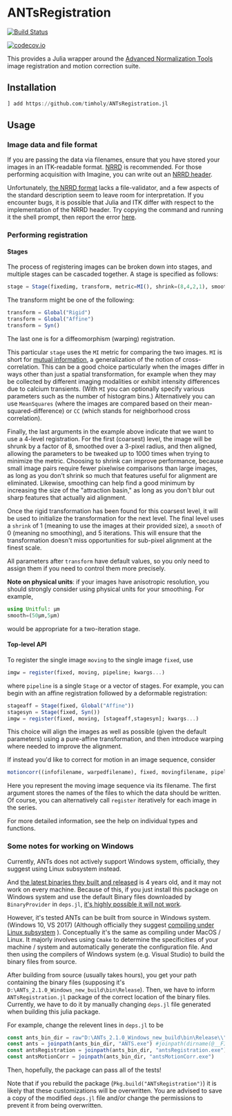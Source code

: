# ANTsRegistration

[![Build Status](https://travis-ci.org/timholy/ANTSRegistration.jl.svg?branch=master)](https://travis-ci.org/timholy/ANTSRegistration.jl)

[![codecov.io](http://codecov.io/github/timholy/ANTSRegistration.jl/coverage.svg?branch=master)](http://codecov.io/github/timholy/ANTSRegistration.jl?branch=master)

This provides a Julia wrapper around the
[Advanced Normalization Tools](https://stnava.github.io/ANTs/) image
registration and motion correction suite.

## Installation
```julia
] add https://github.com/timholy/ANTsRegistration.jl
```

## Usage

### Image data and file format

If you are passing the data via filenames, ensure that you have stored
your images in an ITK-readable
format. [NRRD](https://github.com/JuliaIO/NRRD.jl) is recommended. For
those performing acquisition with Imagine, you can write out an
[NRRD header](https://github.com/timholy/ImagineFormat.jl#converting-to-nrrd).

Unfortunately, [the NRRD format](http://teem.sourceforge.net/nrrd/format.html)
lacks a file-validator, and a few aspects of the standard description seem
to leave room for interpretation. If you encounter bugs, it is possible that
Julia and ITK differ with respect to the implementation of the NRRD header.
Try copying the command and running it the shell prompt, then report the error
[here](https://github.com/JuliaIO/NRRD.jl/issues/new).

### Performing registration

#### Stages

The process of registering images can be broken down into stages, and multiple stages can be cascaded together. A stage is specified as follows:

```julia
stage = Stage(fixedimg, transform, metric=MI(), shrink=(8,4,2,1), smooth=(3,2,1,0), iterations=(1000,500,250,5))
```

The transform might be one of the following:
```julia
transform = Global("Rigid")
transform = Global("Affine")
transform = Syn()
```
The last one is for a diffeomorphism (warping) registration.

This particular `stage` uses the `MI` metric for comparing the two
images.  `MI` is short for
[mutual information](https://en.wikipedia.org/wiki/Mutual_information),
a generalization of the notion of cross-correlation.  This can be a
good choice particularly when the images differ in ways other than
just a spatial transformation, for example when they may be collected
by different imaging modalities or exhibit intensity differences due
to calcium transients. (With `MI` you can optionally specify various
parameters such as the number of histogram bins.) Alternatively you
can use `MeanSquares` (where the images are compared based on their
mean-squared-difference) or `CC` (which stands for neighborhood cross
correlation).

Finally, the last arguments in the example above indicate that we want
to use a 4-level registration. For the first (coarsest) level, the
image will be shrunk by a factor of 8, smoothed over a 3-pixel radius,
and then aligned, allowing the parameters to be tweaked up to 1000
times when trying to minimize the metric. Choosing to shrink can
improve performance, because small image pairs require fewer pixelwise
comparisons than large images, as long as you don't shrink so much
that features useful for alignment are eliminated.  Likewise,
smoothing can help find a good minimum by increasing the size of the
"attraction basin," as long as you don't blur out sharp features that
actually aid alignment.

Once the rigid transformation has been found for this coarsest level,
it will be used to initialize the transformation for the next
level. The final level uses a `shrink` of 1 (meaning to use the images
at their provided size), a `smooth` of 0 (meaning no smoothing), and 5
iterations. This will ensure that the transformation doesn't miss
opportunities for sub-pixel alignment at the finest scale.

All parameters after `transform` have default values, so you only need
to assign them if you need to control them more precisely.

**Note on physical units**: if your images have anisotropic resolution,
you should strongly consider using physical units for your smoothing.
For example,

```julia
using Unitful: μm
smooth=(50μm,5μm)
```

would be appropriate for a two-iteration stage.

#### Top-level API

To register the single image `moving` to the single image `fixed`, use
```julia
imgw = register(fixed, moving, pipeline; kwargs...)
```

where `pipeline` is a single `Stage` or a vector of stages. For
example, you can begin with an affine registration followed by a
deformable registration:

```julia
stageaff = Stage(fixed, Global("Affine"))
stagesyn = Stage(fixed, Syn())
imgw = register(fixed, moving, [stageaff,stagesyn]; kwargs...)
```

This choice will align the images as well as possible (given the
default parameters) using a pure-affine transformation, and then
introduce warping where needed to improve the alignment.

If instead you'd like to correct for motion in an image sequence, consider
```julia
motioncorr((infofilename, warpedfilename), fixed, movingfilename, pipeline)
```
Here you represent the moving image sequence via its filename. The
first argument stores the names of the files to which the data should
be written. Of course, you can alternatively call `register` iteratively
for each image in the series.

For more detailed information, see the help on individual types and
functions.

### Some notes for working on Windows
Currently, ANTs does not actively support Windows system, officially, they suggest using Linux subsystem instead.

And [the latest binaries they built and released](https://github.com/ANTsX/ANTs/releases/tag/v2.1.0) is 4 years old, and it may not work on every machine. Because of this, if you just install this package on Windows system and use the default Binary files downloaded by `BinaryProvider` in `deps.jl`, [it's highly possible it will not work](https://github.com/ANTsX/ANTs/issues/339).

However, it's tested ANTs can be built from source in Windows system. (Windows 10, VS 2017) (Although officially they suggest [compiling under Linux subsystem](https://github.com/ANTsX/ANTs/wiki/Compiling-ANTs-on-Windows-10) ). Conceptually it's the same as compiling under MacOS / Linux. It majorly involves using `Cmake` to determine the specificities of your machine / system and automatically generate the configuration file. And then using the compilers of Windows system (e.g. Visual Studio) to build the binary files from source.

After building from source (usually takes hours), you get your path containing the binary files (supposing it's `D:\ANTs_2.1.0_Windows_new_build\bin\Release`). Then, we have to inform `ANTsRegistration.jl` package of the correct location of the binary files. Currently, we have to do it by manually changing `deps.jl` file generated when building this julia package.

For example, change the relevent lines in `deps.jl` to be
```julia
const ants_bin_dir = raw"D:\ANTs_2.1.0_Windows_new_build\bin\Release\\" # use this variable for outside ANTs binary
const ants = joinpath(ants_bin_dir, "ANTS.exe") #joinpath(dirname(@__FILE__), "usr\\bin\\ANTS.exe")
const antsRegistration = joinpath(ants_bin_dir, "antsRegistration.exe") # joinpath(dirname(@__FILE__), "usr\\bin\\antsRegistration.exe")
const antsMotionCorr = joinpath(ants_bin_dir, "antsMotionCorr.exe")
```
Then, hopefully, the package can pass all of the tests!

Note that if you rebuild the package (`Pkg.build("ANTsRegistration")`) it is likely that these customizations will be overwritten. You are advised to save a copy of the modified `deps.jl` file and/or change the permissions to prevent it from being overwritten.
